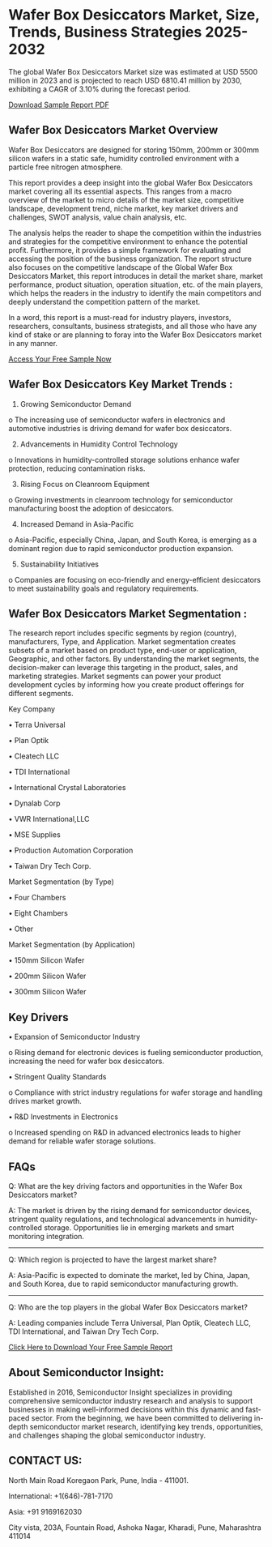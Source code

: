 <h1>Wafer Box Desiccators Market, Size, Trends, Business Strategies 2025-2032</h1>

The global Wafer Box Desiccators Market size was estimated at USD 5500 million in 2023 and is projected to reach USD 6810.41 million by 2030, exhibiting a CAGR of 3.10% during the forecast period.

[Download Sample Report PDF
](https://semiconductorinsight.com/download-sample-report/?product_id=82160)

<h2>Wafer Box Desiccators Market Overview</h2>

Wafer Box Desiccators are designed for storing 150mm, 200mm or 300mm silicon wafers in a static safe, humidity controlled environment with a particle free nitrogen atmosphere.

This report provides a deep insight into the global Wafer Box Desiccators market covering all its essential aspects. This ranges from a macro overview of the market to micro details of the market size, competitive landscape, development trend, niche market, key market drivers and challenges, SWOT analysis, value chain analysis, etc.

The analysis helps the reader to shape the competition within the industries and strategies for the competitive environment to enhance the potential profit. Furthermore, it provides a simple framework for evaluating and accessing the position of the business organization. The report structure also focuses on the competitive landscape of the Global Wafer Box Desiccators Market, this report introduces in detail the market share, market performance, product situation, operation situation, etc. of the main players, which helps the readers in the industry to identify the main competitors and deeply understand the competition pattern of the market.

In a word, this report is a must-read for industry players, investors, researchers, consultants, business strategists, and all those who have any kind of stake or are planning to foray into the Wafer Box Desiccators market in any manner.

[Access Your Free Sample Now](https://semiconductorinsight.com/report/wafer-box-desiccators-market/)

<h2>Wafer Box Desiccators Key Market Trends  :</h2>

1.	Growing Semiconductor Demand

o	The increasing use of semiconductor wafers in electronics and automotive industries is driving demand for wafer box desiccators.

2.	Advancements in Humidity Control Technology

o	Innovations in humidity-controlled storage solutions enhance wafer protection, reducing contamination risks.

3.	Rising Focus on Cleanroom Equipment

o	Growing investments in cleanroom technology for semiconductor manufacturing boost the adoption of desiccators.

4.	Increased Demand in Asia-Pacific

o	Asia-Pacific, especially China, Japan, and South Korea, is emerging as a dominant region due to rapid semiconductor production expansion.

5.	Sustainability Initiatives

o	Companies are focusing on eco-friendly and energy-efficient desiccators to meet sustainability goals and regulatory requirements.

<h2>Wafer Box Desiccators Market Segmentation :</h2>

The research report includes specific segments by region (country), manufacturers, Type, and Application. Market segmentation creates subsets of a market based on product type, end-user or application, Geographic, and other factors. By understanding the market segments, the decision-maker can leverage this targeting in the product, sales, and marketing strategies. Market segments can power your product development cycles by informing how you create product offerings for different segments.

Key Company

•	Terra Universal

•	Plan Optik

•	Cleatech LLC

•	TDI International

•	International Crystal Laboratories

•	Dynalab Corp

•	VWR International,LLC

•	MSE Supplies

•	Production Automation Corporation

•	Taiwan Dry Tech Corp.

Market Segmentation (by Type)

•	Four Chambers

•	Eight Chambers

•	Other

Market Segmentation (by Application)

•	150mm Silicon Wafer

•	200mm Silicon Wafer

•	300mm Silicon Wafer

<h2>Key Drivers</h2>

•	Expansion of Semiconductor Industry

o	Rising demand for electronic devices is fueling semiconductor production, increasing the need for wafer box desiccators.

•	Stringent Quality Standards

o	Compliance with strict industry regulations for wafer storage and handling drives market growth.

•	R&D Investments in Electronics

o	Increased spending on R&D in advanced electronics leads to higher demand for reliable wafer storage solutions.

<h2>FAQs</h2>

Q: What are the key driving factors and opportunities in the Wafer Box Desiccators market?

A: The market is driven by the rising demand for semiconductor devices, stringent quality regulations, and technological advancements in humidity-controlled storage. Opportunities lie in emerging markets and smart monitoring integration.

________________________________________

Q: Which region is projected to have the largest market share?

A: Asia-Pacific is expected to dominate the market, led by China, Japan, and South Korea, due to rapid semiconductor manufacturing growth.

________________________________________

Q: Who are the top players in the global Wafer Box Desiccators market?

A: Leading companies include Terra Universal, Plan Optik, Cleatech LLC, TDI International, and Taiwan Dry Tech Corp.

[Click Here to Download Your Free Sample Report 
](https://semiconductorinsight.com/download-sample-report/?product_id=82160)

<h2>About Semiconductor Insight:</h2>

Established in 2016, Semiconductor Insight specializes in providing comprehensive semiconductor industry research and analysis to support businesses in making well-informed decisions within this dynamic and fast-paced sector. From the beginning, we have been committed to delivering in-depth semiconductor market research, identifying key trends, opportunities, and challenges shaping the global semiconductor industry.

<h2>CONTACT US:</h2>

North Main Road Koregaon Park, Pune, India - 411001.

International: +1(646)-781-7170

Asia: +91 9169162030

City vista, 203A, Fountain Road, Ashoka Nagar, Kharadi, Pune, Maharashtra 411014


